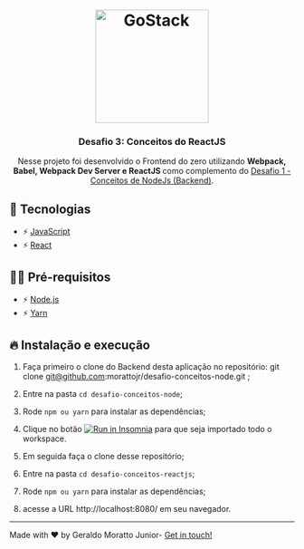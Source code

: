 <h1 align="center">
    <img alt="GoStack" src="https://rocketseat-cdn.s3-sa-east-1.amazonaws.com/bootcamp-header.png" width="200px" />
</h1>

<h3 align="center">Desafio 3: Conceitos do ReactJS</h3>

<p align="center">Nesse projeto foi desenvolvido o Frontend do zero utilizando <strong>Webpack, Babel, Webpack Dev Server e ReactJS
</strong> como complemento do <a href="https://github.com/morattojr/desafio-conceitos-node">Desafio 1 - Conceitos de NodeJs (Backend)</a>.</p>

## 🚀 Tecnologias

- ⚡ [JavaScript](https://skylab.rocketseat.com.br/journey/starter)
- ⚡ [React](https://pt-br.reactjs.org/)


## ✋🏻 Pré-requisitos

- ⚡ [Node.js](https://nodejs.org/en/)
- ⚡ [Yarn](https://yarnpkg.com/pt-BR/docs/install)

## 🔥 Instalação e execução

1. Faça primeiro o clone do Backend desta aplicação no repositório: git clone git@github.com:morattojr/desafio-conceitos-node.git ;
2. Entre na pasta `cd desafio-conceitos-node`;
3. Rode `npm ou yarn` para instalar as dependências;
4. Clique no botão <a href="https://insomnia.rest/run/?label=Conceitos%20NodeJs&uri=https%3A%2F%2Fraw.githubusercontent.com%2Fmorattojr%2Fdesafio-conceitos-node%2Fmaster%2FInsomnia_2020-04-21.json" target="_blank"><img src="https://insomnia.rest/images/run.svg" alt="Run in Insomnia"></a> para que seja importado todo o workspace.

5. Em seguida faça o clone desse repositório;
6. Entre na pasta `cd desafio-conceitos-reactjs`;
7. Rode `npm ou yarn` para instalar as dependências;
8. acesse a URL http://localhost:8080/ em seu navegador.


---

<p>Made with ♥ by Geraldo Moratto Junior- <a href="https://www.linkedin.com/in/geraldo-moratto-junior/" target="_blank" rel="nofollow">Get in touch!</a></p>
